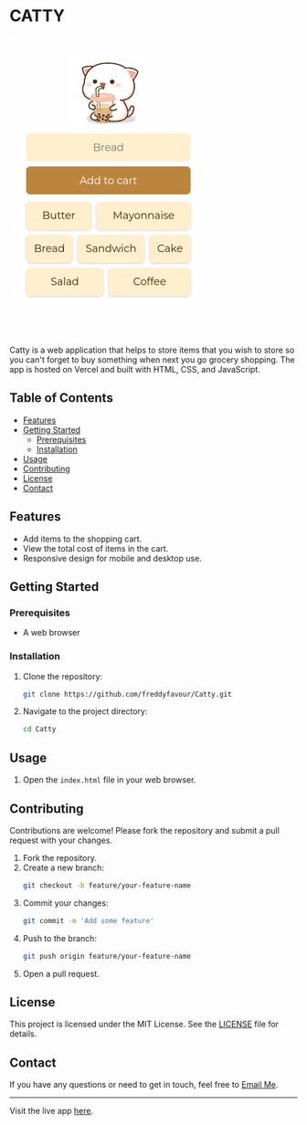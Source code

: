 # CATTY

![Add to Cart](https://github.com/freddyfavour/Add-to-cart/blob/main/add-to-cart.png?raw=true)

Catty is a web application that helps to store items that you wish to store so you can't forget to buy something when next you go grocery shopping. The app is hosted on Vercel and built with HTML, CSS, and JavaScript.

## Table of Contents
- [Features](#features)
- [Getting Started](#getting-started)
  - [Prerequisites](#prerequisites)
  - [Installation](#installation)
- [Usage](#usage)
- [Contributing](#contributing)
- [License](#license)
- [Contact](#contact)

## Features
- Add items to the shopping cart.
- View the total cost of items in the cart.
- Responsive design for mobile and desktop use.

## Getting Started

### Prerequisites
- A web browser

### Installation
1. Clone the repository:
   ```sh
   git clone https://github.com/freddyfavour/Catty.git
   ```
2. Navigate to the project directory:
   ```sh
   cd Catty
   ```

## Usage
1. Open the `index.html` file in your web browser.

## Contributing
Contributions are welcome! Please fork the repository and submit a pull request with your changes.

1. Fork the repository.
2. Create a new branch:
   ```sh
   git checkout -b feature/your-feature-name
   ```
3. Commit your changes:
   ```sh
   git commit -m 'Add some feature'
   ```
4. Push to the branch:
   ```sh
   git push origin feature/your-feature-name
   ```
5. Open a pull request.

## License
This project is licensed under the MIT License. See the [LICENSE](LICENSE) file for details.

## Contact
If you have any questions or need to get in touch, feel free to [Email Me](mailto:alfredfavour76@gmail.com).

---

Visit the live app [here](https://add-to-cart-freddy.vercel.app).
